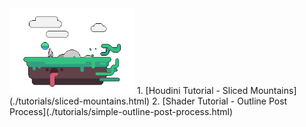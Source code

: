 <img src="./images/simple-outline-post-process/header.png" alt="image" width="200"/> 
1.  [Houdini Tutorial - Sliced Mountains](./tutorials/sliced-mountains.html)
2.  [Shader Tutorial - Outline Post Process](./tutorials/simple-outline-post-process.html)
